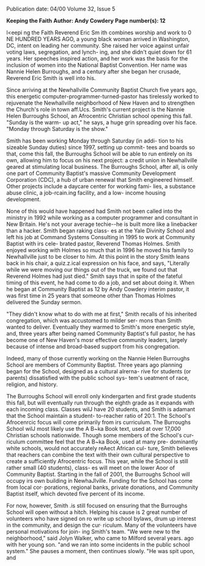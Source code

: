 Publication date: 04/00
Volume 32, Issue 5

**Keeping the Faith**
**Author: Andy Cowdery**
**Page number(s): 12**

l<eepi ng the Faith 
Reverend Eric Sm ith combines worship and work to
0 
NE HUNDRED YEARS AGO, a young black woman arrived in 
Washington, DC, intent on leading her community. She 
raised her voice against unfair voting laws, segregation, and lynch-
ing, and she didn't quiet down for 61 years. Her speeches inspired 
action, and her work was the basis for the inclusion of women into 
the National Baptist Convention. Her name was Nannie Helen 
Burroughs, and a century after she began her crusade, Reverend 
Eric Smith is well into his. 

Since arriving at the Newhallville Community Baptist Church 
five years ago, this energetic computer-programmer-turned-pastor 
has tirelessly worked to rejuvenate the Newhallville neighborhood 
of New Haven and to strengthen the Church's role in town aff.Ucs. 
Smith's current project is the Nannie Helen Burroughs School, an 
Afrocentric Christian school opening this fall. "Sunday is the warm-
up act," he says, a huge grin spreading over his face. "Monday 
through Saturday is the show." 

Smith has been working Monday through Saturday (in addi-
tion to his sizeable Sunday duties) since 1997, setting up commit-
tees and boards so that, come this fall, the Burroughs School will be 
able to run entirely on its own, allowing him to focus on his next 
project: a credit union in Newhallville geared at stimulating local 
business. The Burroughs School, after all, is only one part of 
Community 
Baptist's 
massive 
Community Development 
Corporation (CDC), a hub of urban renewal that Smith engineered 
himself. Other projects include a daycare center for working fami-
lies, a substance abuse clinic, a job-rcain.ing facility, and a low-
income housing development. 

None of this would have happened had Smith not been called 
into the ministry in 1992 while working as a computer programmer 
and consultant in New Britain. He's not your average techie--he is 
built more like a linebacker than a hacker. Smith began raking class-
es at the Yale Divinity School and left his job at Command Systems 
Consulting in 1995 to work at Community Baptist with irs cele-
brated pastor, Reverend Thomas Holmes. Smith enjoyed working 
with Holmes so much that in 1996 he moved his family to 
Newhallville just to be closer to him. At this point in the story 
Smith leans back in his chair, a quiz.z.ical expression on his face, and 
says, "Literally while we were moving our things out of the truck, 
we found out that Reverend Holmes had just died." Smith says that 
in spite of the fateful timing of this event, he had come to do a job, 
and set about doing it. When he began at Community Baptist as 
12 
by Andy Cowdery 
interim pastor, it was first time in 25 years that someone other than 
Thomas Holmes delivered the Sunday sermon. 

"They didn't know what to do with me at first," Smith recalls 
of his inherited congregation, which was accustomed to milder ser-
mons than Smith wanted to deliver. Eventually they warmed to 
Smith's more energetic style, and, three years after being named 
Community Baptist's full pastor, he has become one of New 
Haven's mosr effective community leaders, largely because of 
intense and broad-based support from his congregation. 

Indeed, many of those currently working on the Nannie Helen 
Burroughs School are members of Community Baptist. Three years 
ago planning began for the School, designed as a cultural alrerna-
rive for students (or parents) dissatisfied with the public school sys-
tem's ueatment of race, religion, and history. 

The Burroughs School will enroll only kindergarten and first 
grade students this fall, but will eventually run through the eighth 
grade as it expands with each incoming class. Classes wilJ have 20 
students, and Smith is adamant that the School maintain a student-
to-reacher ratio of 20:1. The School's Afrocenrcic focus will come 
primarily from irs curriculum. The Burroughs School wilJ most 
likely use the A B~ka Book text, used at over 17,000 Christian 
schools nationwide. Though some members of the School's cur-
riculum committee feel that the A B~ka Book, used at many pre-
dominantly white schools, would not accurately reAect African cul-
ture, Smith believes that reachers can combine the text with their 
own cultural perspective to create a sufficiently Afrocentric focus. 
This year, while the School is still rather small (40 students), class-
es will meet on the lower Aoor of Community Baptist. Starting in 
the fall of 2001, the Burroughs School will occupy irs own building 
in NewhaJlville. Funding for the School has come from local cor· 
porations, regional banks, private donations, and Community 
Baptist itself, which devoted five percent of its income. 

For now, however, Smith .is still focused on ensuring that the 
Burroughs School will open without a hitch. Helping his cause is 2 
great number of volunteers who have signed on ro write up school 
bylaws, drum up interest in the community, and design the cur· 
riculum. Many of the volunteers have personal motivations for join-
ing Smith's team. "We were new to the neighborhood," said Jolyn 
Walker, who came to Milford several years. ago with her young son. 
"and we ran into some incidents in the public school system." She 
pauses a moment, then continues slowly. "He was spit upon, and